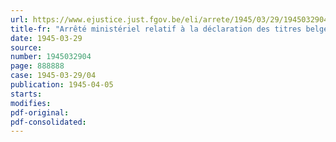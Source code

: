 ```yaml
---
url: https://www.ejustice.just.fgov.be/eli/arrete/1945/03/29/1945032904/justel
title-fr: "Arrêté ministériel relatif à la déclaration des titres belges au porteur, détenus en territoire français"
date: 1945-03-29
source:
number: 1945032904
page: 888888
case: 1945-03-29/04
publication: 1945-04-05
starts:
modifies:
pdf-original:
pdf-consolidated:
---
```


